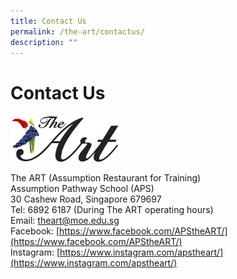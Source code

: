 ```yaml
---
title: Contact Us
permalink: /the-art/contactus/
description: ""
---
```

Contact Us
==========

<img src="/images/ART/The%20ART%20Logo.png" style="width:35%" align="left">

<br clear="left">

The ART (Assumption Restaurant for Training)<br>
Assumption Pathway School (APS)<br>
30 Cashew Road, Singapore 679697<br>
Tel: 6892 6187 (During The ART operating hours)<br>
Email:&nbsp;[theart@moe.edu.sg](mailto:theart@moe.edu.sg)<br>
Facebook: [https://www.facebook.com/APStheART/](https://www.facebook.com/APStheART/)<br>
Instagram: [https://www.instagram.com/apstheart/](https://www.instagram.com/apstheart/)